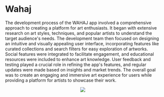 # Wahaj
The development process of the WAHAJ app involved a comprehensive approach to creating a platform for art enthusiasts. It began with extensive research on art styles, techniques, and popular artists to understand the target audience's needs. The development team then focused on designing an intuitive and visually appealing user interface, incorporating features like curated collections and search filters for easy exploration of artworks. Social features were integrated to facilitate engagement, and educational resources were included to enhance art knowledge.  User feedback and testing played a crucial role in refining the app's features, and regular updates were made based on insights and market trends. The overall goal was to create an engaging and immersive art experience for users while providing a platform for artists to showcase their work.

  <div align="center">
     <img src="(https://github.com/Taif0bader/Wahaj/assets/106008150/87257659-9037-472d-ba94-e0b46cbf641b)" >
   </div>
 
  


